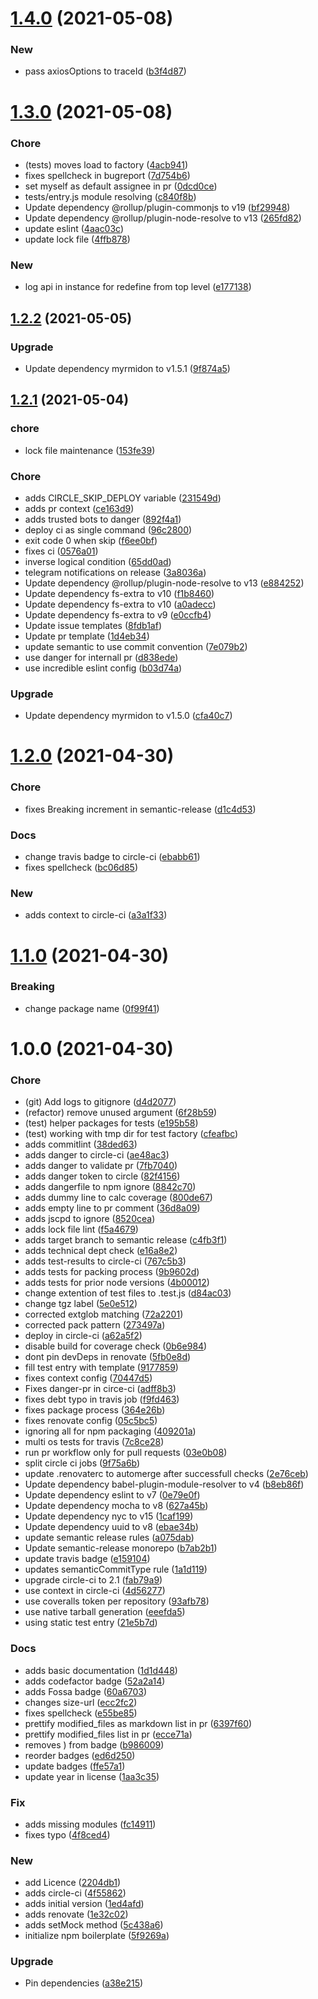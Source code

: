 # [1.4.0](https://github.com/pustovitDmytro/base-api-client/compare/v1.3.0...v1.4.0) (2021-05-08)


### New

* pass axiosOptions to traceId ([b3f4d87](https://github.com/pustovitDmytro/base-api-client/commit/b3f4d87cb9deb53384514ed64eac4819e72f4af5))

# [1.3.0](https://github.com/pustovitDmytro/base-api-client/compare/v1.2.2...v1.3.0) (2021-05-08)


### Chore

* (tests) moves load to factory ([4acb941](https://github.com/pustovitDmytro/base-api-client/commit/4acb94181777f22e8fda16ea43b6a1cad3986629))
* fixes spellcheck in bugreport ([7d754b6](https://github.com/pustovitDmytro/base-api-client/commit/7d754b605ed7fed3ea1a9c7d0d951a09806a1c37))
* set myself as default assignee in pr ([0dcd0ce](https://github.com/pustovitDmytro/base-api-client/commit/0dcd0ce95b50a1e8a2fef91307f7fd8964314f68))
* tests/entry.js module resolving ([c840f8b](https://github.com/pustovitDmytro/base-api-client/commit/c840f8b479234b7944b2d2708344ae24df231464))
* Update dependency @rollup/plugin-commonjs to v19 ([bf29948](https://github.com/pustovitDmytro/base-api-client/commit/bf2994851b033e64744e381f5f566ca9eed0aef5))
* Update dependency @rollup/plugin-node-resolve to v13 ([265fd82](https://github.com/pustovitDmytro/base-api-client/commit/265fd82a61b0f2ee81bcb445f93e34f05bb4540b))
* update eslint ([4aac03c](https://github.com/pustovitDmytro/base-api-client/commit/4aac03c8db5f28d1d41838fc70e614df93e034d6))
* update lock file ([4ffb878](https://github.com/pustovitDmytro/base-api-client/commit/4ffb878e544a8cbe68fa7b3c5908b8ccdf9e394f))

### New

* log api in instance for redefine from top level ([e177138](https://github.com/pustovitDmytro/base-api-client/commit/e177138ec1e95503449dd43099ff1f45c19aa213))

## [1.2.2](https://github.com/pustovitDmytro/base-api-client/compare/v1.2.1...v1.2.2) (2021-05-05)


### Upgrade

* Update dependency myrmidon to v1.5.1 ([9f874a5](https://github.com/pustovitDmytro/base-api-client/commit/9f874a515abeec67598282c86140acadf1e52b37))

## [1.2.1](https://github.com/pustovitDmytro/base-api-client/compare/v1.2.0...v1.2.1) (2021-05-04)


### chore

* lock file maintenance ([153fe39](https://github.com/pustovitDmytro/base-api-client/commit/153fe396eefa2d521fb92eefbea734cebeecac17))

### Chore

* adds CIRCLE_SKIP_DEPLOY variable ([231549d](https://github.com/pustovitDmytro/base-api-client/commit/231549dda35992edbe9732a2848ce6485994214c))
* adds pr context ([ce163d9](https://github.com/pustovitDmytro/base-api-client/commit/ce163d98af7e779af2242418b9d4fe18deeffb36))
* adds trusted bots to danger ([892f4a1](https://github.com/pustovitDmytro/base-api-client/commit/892f4a12a0084464da137d25b1a027e4afb808bd))
* deploy ci as single command ([96c2800](https://github.com/pustovitDmytro/base-api-client/commit/96c280048128a9879c48d11d3b49b1f3ef60ca77))
* exit code 0 when skip ([f6ee0bf](https://github.com/pustovitDmytro/base-api-client/commit/f6ee0bf8f6965f884165f1ebcf83c9ca9a19bb28))
* fixes ci ([0576a01](https://github.com/pustovitDmytro/base-api-client/commit/0576a013f537d21591b13214c3cf2c1cf33bfa79))
* inverse logical condition ([65dd0ad](https://github.com/pustovitDmytro/base-api-client/commit/65dd0ad91e442702ae98993f21163d26270cd4ec))
* telegram notifications on release ([3a8036a](https://github.com/pustovitDmytro/base-api-client/commit/3a8036a66d1ad82b978bbb356e0ac0cd1b1d1e46))
* Update dependency @rollup/plugin-node-resolve to v13 ([e884252](https://github.com/pustovitDmytro/base-api-client/commit/e88425227d56154be3115713b215b2e307493ee8))
* Update dependency fs-extra to v10 ([f1b8460](https://github.com/pustovitDmytro/base-api-client/commit/f1b84603baf7771567aaa35b6b060eb7077ea5ce))
* Update dependency fs-extra to v10 ([a0adecc](https://github.com/pustovitDmytro/base-api-client/commit/a0adecc6b0b58e877bb64aff29e9a42bdc8a9d71))
* Update dependency fs-extra to v9 ([e0ccfb4](https://github.com/pustovitDmytro/base-api-client/commit/e0ccfb43d7b700310a89d5a9e0408183e100e4d9))
* Update issue templates ([8fdb1af](https://github.com/pustovitDmytro/base-api-client/commit/8fdb1af8db2dbb2cd8912bef867d62b95781fc56))
* Update pr template ([1d4eb34](https://github.com/pustovitDmytro/base-api-client/commit/1d4eb34da6085757d1707db0c440c6e245c3e2e3))
* update semantic to use commit convention ([7e079b2](https://github.com/pustovitDmytro/base-api-client/commit/7e079b2eaeb424f55b591b124b7f998a092c0988))
* use danger for internall pr ([d838ede](https://github.com/pustovitDmytro/base-api-client/commit/d838edef9a425510615b3405d49b8056176f23d8))
* use incredible eslint config ([b03d74a](https://github.com/pustovitDmytro/base-api-client/commit/b03d74a4e8e9ee1dcecba72d2137d70dafbf8b73))

### Upgrade

* Update dependency myrmidon to v1.5.0 ([cfa40c7](https://github.com/pustovitDmytro/base-api-client/commit/cfa40c7176e3289fa91bba509ac829e17d03158b))

# [1.2.0](https://github.com/pustovitDmytro/base-api-client/compare/v1.1.0...v1.2.0) (2021-04-30)


### Chore

* fixes Breaking increment in semantic-release ([d1c4d53](https://github.com/pustovitDmytro/base-api-client/commit/d1c4d5314eb9921111d4e033ae59e1495e842fa3))

### Docs

* change travis badge to circle-ci ([ebabb61](https://github.com/pustovitDmytro/base-api-client/commit/ebabb61f19ac4413561d3ffd849f9392f1c60bb5))
* fixes spellcheck ([bc06d85](https://github.com/pustovitDmytro/base-api-client/commit/bc06d85a523a2977307c588ee6abe6152c66ef19))

### New

* adds context to circle-ci ([a3a1f33](https://github.com/pustovitDmytro/base-api-client/commit/a3a1f33a03d1c32b2d467cdce1d7ab3fb0b8ce8b))

# [1.1.0](https://github.com/pustovitDmytro/base-api-client/compare/v1.0.0...v1.1.0) (2021-04-30)


### Breaking

* change package name ([0f99f41](https://github.com/pustovitDmytro/base-api-client/commit/0f99f4187b1fb6416c1572fe5839e262aa503198))

# 1.0.0 (2021-04-30)


### Chore

* (git) Add logs to gitignore ([d4d2077](https://github.com/pustovitDmytro/baseapi/commit/d4d20770877eae7158ec33c45da90645f74dbbec))
* (refactor) remove unused argument ([6f28b59](https://github.com/pustovitDmytro/baseapi/commit/6f28b59cefcbae9e6ba3b25eea2a65980daa1d84))
* (test) helper packages for tests ([e195b58](https://github.com/pustovitDmytro/baseapi/commit/e195b58230b5b54084585c7a815830ca563c8a66))
* (test) working with tmp dir for test factory ([cfeafbc](https://github.com/pustovitDmytro/baseapi/commit/cfeafbc005cad29219d01f4338ef0ecfe7c9ad19))
* adds commitlint ([38ded63](https://github.com/pustovitDmytro/baseapi/commit/38ded63eb2a1a8e71b9a437d8b784a88dac47543))
* adds danger to circle-ci ([ae48ac3](https://github.com/pustovitDmytro/baseapi/commit/ae48ac3120c89603fd452b79bc9245e65fdf56c9))
* adds danger to validate pr ([7fb7040](https://github.com/pustovitDmytro/baseapi/commit/7fb7040e3b4daa8fc1b419aa88e08118fb43497d))
* adds danger token to circle ([82f4156](https://github.com/pustovitDmytro/baseapi/commit/82f4156f972af35775e72f9fca4c0ff374e5364b))
* adds dangerfile to npm ignore ([8842c70](https://github.com/pustovitDmytro/baseapi/commit/8842c70cad5ba463b996988d8928c58dbea1fa2f))
* adds dummy line to calc coverage ([800de67](https://github.com/pustovitDmytro/baseapi/commit/800de67b17a2a5899c2a43d9d16ea0f3774ed642))
* adds empty line to pr comment ([36d8a09](https://github.com/pustovitDmytro/baseapi/commit/36d8a0977895e3236213a5c1091fd4c0af3107b4))
* adds jscpd to ignore ([8520cea](https://github.com/pustovitDmytro/baseapi/commit/8520ceadd2d75a90e44f94c6351ebdafc4ef9944))
* adds lock file lint ([f5a4679](https://github.com/pustovitDmytro/baseapi/commit/f5a467979d6cbb3fa21797fe063deb99c2e6e6d0))
* adds target branch to semantic release ([c4fb3f1](https://github.com/pustovitDmytro/baseapi/commit/c4fb3f1b9ec25425f49b3fd0a17cf68f64429fb4))
* adds technical dept check ([e16a8e2](https://github.com/pustovitDmytro/baseapi/commit/e16a8e2880d894ed0ca6f6125b7be61a90a15768))
* adds test-results to circle-ci ([767c5b3](https://github.com/pustovitDmytro/baseapi/commit/767c5b348a5fe8747604355cf7342fa65b6e3fe3))
* adds tests for packing process ([9b9602d](https://github.com/pustovitDmytro/baseapi/commit/9b9602d2d5e9d869a6555437355325c703ccfb5b))
* adds tests for prior node versions ([4b00012](https://github.com/pustovitDmytro/baseapi/commit/4b000127879722533f57155ba97adba6a0c04e8d))
* change extention of test files to .test.js ([d84ac03](https://github.com/pustovitDmytro/baseapi/commit/d84ac0310ce9f503c9ec05be742f73e2764a1651))
* change tgz label ([5e0e512](https://github.com/pustovitDmytro/baseapi/commit/5e0e51223c0069915e559de8a55a18696254f8fd))
* corrected extglob matching ([72a2201](https://github.com/pustovitDmytro/baseapi/commit/72a22018f8e9875de4194821361602cc432a32b1))
* corrected pack pattern ([273497a](https://github.com/pustovitDmytro/baseapi/commit/273497a050e075200512db9033ee2fe9d973a5f4))
* deploy in circle-ci ([a62a5f2](https://github.com/pustovitDmytro/baseapi/commit/a62a5f27f010c0fb083ea73c61979a42996453ac))
* disable build for coverage check ([0b6e984](https://github.com/pustovitDmytro/baseapi/commit/0b6e9847587f281e0b350bb4f9b6d0d498b4ac82))
* dont pin devDeps in renovate ([5fb0e8d](https://github.com/pustovitDmytro/baseapi/commit/5fb0e8d473117724b74286f57ee1d0281dcb82cb))
* fill test entry with template ([9177859](https://github.com/pustovitDmytro/baseapi/commit/91778596117f64bde00feeda72b0f7b5dbf7b592))
* fixes context config ([70447d5](https://github.com/pustovitDmytro/baseapi/commit/70447d511d75ffcfd0732fbbee2e564221351c5e))
* Fixes danger-pr in circe-ci ([adff8b3](https://github.com/pustovitDmytro/baseapi/commit/adff8b366b2dc50b880f3d5dedaa05bc8cd9152d))
* fixes debt typo in travis job ([f9fd463](https://github.com/pustovitDmytro/baseapi/commit/f9fd4631aa300e16128a4d7107d45f9317f70c9b))
* fixes package process ([364e26b](https://github.com/pustovitDmytro/baseapi/commit/364e26b379e6cd94b89776aa0a41abd10a5dc43a))
* fixes renovate config ([05c5bc5](https://github.com/pustovitDmytro/baseapi/commit/05c5bc5a6d90da713d245663319d34cf6519df1f))
* ignoring all for npm packaging ([409201a](https://github.com/pustovitDmytro/baseapi/commit/409201abede4ee9458a430a491c7471a525e976a))
* multi os tests for travis ([7c8ce28](https://github.com/pustovitDmytro/baseapi/commit/7c8ce28437898910ea7fbf8151a3de346431c482))
* run pr workflow only for pull requests ([03e0b08](https://github.com/pustovitDmytro/baseapi/commit/03e0b0880da9166c7a19fbf6ba171be65af6cbb5))
* split circle ci jobs ([9f75a6b](https://github.com/pustovitDmytro/baseapi/commit/9f75a6b8c1f9002302b367c7a58f5d85f007cc5d))
* update .renovaterc to automerge after successfull checks ([2e76ceb](https://github.com/pustovitDmytro/baseapi/commit/2e76ceb3dfe909955ef9e4a964312d794d41c4a8))
* Update dependency babel-plugin-module-resolver to v4 ([b8eb86f](https://github.com/pustovitDmytro/baseapi/commit/b8eb86f0d94bf8e81e2c9a37d64698aa9ccfebc5))
* Update dependency eslint to v7 ([0e79e0f](https://github.com/pustovitDmytro/baseapi/commit/0e79e0fa4b2ccb410fd5e6c4648d9280276aeba0))
* Update dependency mocha to v8 ([627a45b](https://github.com/pustovitDmytro/baseapi/commit/627a45bd29e1b5fb1398f539633b54e76175563a))
* Update dependency nyc to v15 ([1caf199](https://github.com/pustovitDmytro/baseapi/commit/1caf199155baa1da46474ec231533a78865d6c19))
* Update dependency uuid to v8 ([ebae34b](https://github.com/pustovitDmytro/baseapi/commit/ebae34b9fc2a074d05600b0e6af2cf3279630508))
* update semantic release rules ([a075dab](https://github.com/pustovitDmytro/baseapi/commit/a075dabcdd82773ce2d2170e03a3a847f6551c02))
* Update semantic-release monorepo ([b7ab2b1](https://github.com/pustovitDmytro/baseapi/commit/b7ab2b1ad472bc6b20d34cdf527704b3c62ea57b))
* update travis badge ([e159104](https://github.com/pustovitDmytro/baseapi/commit/e1591042eba97c4b87c923a3a84053eca1e2da4d))
* updates semanticCommitType rule ([1a1d119](https://github.com/pustovitDmytro/baseapi/commit/1a1d119cd2c11b843e8d3a7e99eed85695b46df4))
* upgrade circle-ci to 2.1 ([fab79a9](https://github.com/pustovitDmytro/baseapi/commit/fab79a93b2ba07dd088d9d89024b24d5a21f2ac3))
* use context in circle-ci ([4d56277](https://github.com/pustovitDmytro/baseapi/commit/4d5627747de0dd6086c6c923d3acce1ac8ad1268))
* use coveralls token per repository ([93afb78](https://github.com/pustovitDmytro/baseapi/commit/93afb7843eb54a2ae3f50472c5c72078af3ebb36))
* use native tarball generation ([eeefda5](https://github.com/pustovitDmytro/baseapi/commit/eeefda5daa30eedd1af621c4a0c0efa32f0c9645))
* using static test entry ([21e5b7d](https://github.com/pustovitDmytro/baseapi/commit/21e5b7dbe05b69221d71f5e9cde845028f942209))

### Docs

* adds basic documentation ([1d1d448](https://github.com/pustovitDmytro/baseapi/commit/1d1d4488b241ee80377ecbfcc760c0ba8ff5b843))
* adds codefactor badge ([52a2a14](https://github.com/pustovitDmytro/baseapi/commit/52a2a141162707299ffe9106c748c113b1ddd0ab))
* adds Fossa badge ([60a6703](https://github.com/pustovitDmytro/baseapi/commit/60a67033da46b587902189d267d2da6ba011b41b))
* changes size-url ([ecc2fc2](https://github.com/pustovitDmytro/baseapi/commit/ecc2fc29fa0ad2b353146d18fcf33747f5393230))
* fixes spellcheck ([e55be85](https://github.com/pustovitDmytro/baseapi/commit/e55be859086f666685f77ba36d42659b9fb36d43))
* prettify modified_files as markdown list in pr ([6397f60](https://github.com/pustovitDmytro/baseapi/commit/6397f60597573cab04278c8b597b13cdb452773a))
* prettify modified_files list in pr ([ecce71a](https://github.com/pustovitDmytro/baseapi/commit/ecce71a2494382206f983c8370cdd9affbc341a7))
* removes ) from badge ([b986009](https://github.com/pustovitDmytro/baseapi/commit/b9860094fc98fdc00a049d81652d2c9f484ae73d))
* reorder badges ([ed6d250](https://github.com/pustovitDmytro/baseapi/commit/ed6d250fb5cc10c4599f2c50425bf50931d9d560))
* update badges ([ffe57a1](https://github.com/pustovitDmytro/baseapi/commit/ffe57a1289e40b9a10d7354276368253f90fc238))
* update year in license ([1aa3c35](https://github.com/pustovitDmytro/baseapi/commit/1aa3c358528d22e9a8657fa78c41f4cbc9b7bb17))

### Fix

* adds missing modules ([fc14911](https://github.com/pustovitDmytro/baseapi/commit/fc1491119302e2f22ba6bc497d69812dcdd21493))
* fixes typo ([4f8ced4](https://github.com/pustovitDmytro/baseapi/commit/4f8ced4f6a9ba7559b68c94d0bcfcf30faa57e45))

### New

* add Licence ([2204db1](https://github.com/pustovitDmytro/baseapi/commit/2204db1c43f935dc0deb9eaa1671d7a5f64c1927))
* adds circle-ci ([4f55862](https://github.com/pustovitDmytro/baseapi/commit/4f558626db2d5d6c4aaa366c73a4c2a0cc05feb1))
* adds initial version ([1ed4afd](https://github.com/pustovitDmytro/baseapi/commit/1ed4afd2914ca6bb86916a5e49f74d8a007cc187))
* adds renovate ([1e32c02](https://github.com/pustovitDmytro/baseapi/commit/1e32c027a0c237f0af49a02317687d71fb3a8e76))
* adds setMock method ([5c438a6](https://github.com/pustovitDmytro/baseapi/commit/5c438a6ac655521ddaa5051629bb918e61925873))
* initialize npm boilerplate ([5f9269a](https://github.com/pustovitDmytro/baseapi/commit/5f9269add50e64f6e85568c4c932562ca713a7f6))

### Upgrade

* Pin dependencies ([a38e215](https://github.com/pustovitDmytro/baseapi/commit/a38e215fe3e3e0329914d36dc42a3dbb1eaa9484))
